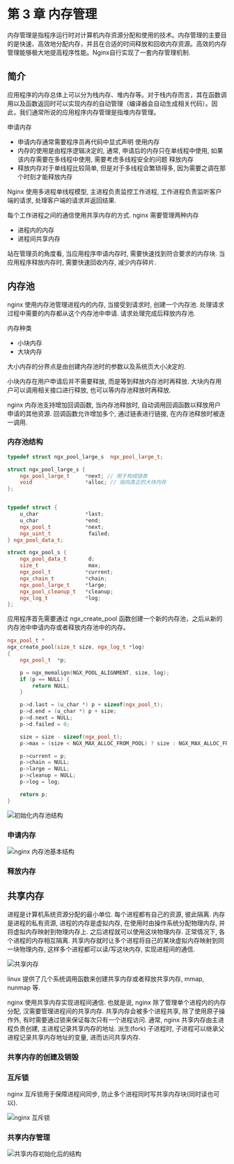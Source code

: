 # 第 3 章 内存管理

内存管理是指程序运行时对计算机内存资源分配和使用的技术。内存管理的主要目的是快速、高效地分配内存，并且在合适的时间释放和回收内存资源。高效的内存管理能够极大地提高程序性能。Nginx自行实现了一套内存管理机制.

## 简介

应用程序的内存总体上可以分为栈内存、堆内存等。对于栈内存而言，其在函数调用以及函数返回时可以实现内存的自动管理（编译器会自动生成相关代码）。因此，我们通常所说的应用程序内存管理是指堆内存管理。

申请内存
- 申请内存通常需要程序员再代码中显式声明
使用内存
- 内存的使用是由程序逻辑决定的, 通常, 申请后的内存只在单线程中使用, 如果该内存需要在多线程中使用, 需要考虑多线程安全的问题
释放内存
- 释放内存对于单线程比较简单, 但是对于多线程会繁琐得多, 因为需要之调在那个时刻才能释放内存

Nginx 使用多进程单线程模型, 主进程负责监控工作进程, 工作进程负责监听客户端的请求, 处理客户端的请求并返回结果. 

每个工作进程之间的通信使用共享内存的方式. nginx 需要管理两种内存

- 进程内的内存
- 进程间共享内存

站在管理员的角度看, 当应用程序申请内存时, 需要快速找到符合要求的内存块. 当应用程序释放内存时, 需要快速回收内存, 减少内存碎片.

## 内存池

nginx 使用内存池管理进程内的内存, 当接受到请求时, 创建一个内存池. 处理请求过程中需要的内存都从这个内存池中申请. 请求处理完成后释放内存池. 

内存种类
- 小块内存
- 大块内存

大小内存的分界点是由创建内存池时的参数以及系统页大小决定的. 

小块内存在用户申请后并不需要释放, 而是等到释放内存池时再释放.
大块内存用户可以调用相关接口进行释放, 也可以等内存池释放时再释放.

nginx 内存池支持增加回调函数, 当内存池释放时, 自动调用回调函数以释放用户申请的其他资源. 回调函数允许增加多个, 通过链表进行链接, 在内存池释放时被逐一调用.

### 内存池结构

```cpp
typedef struct ngx_pool_large_s  ngx_pool_large_t;

struct ngx_pool_large_s {
    ngx_pool_large_t     *next; // 用于构成链表
    void                 *alloc; // 指向真正的大块内存
};


typedef struct {
    u_char               *last;
    u_char               *end;
    ngx_pool_t           *next;
    ngx_uint_t            failed;
} ngx_pool_data_t;

struct ngx_pool_s {
    ngx_pool_data_t       d;
    size_t                max;
    ngx_pool_t           *current;
    ngx_chain_t          *chain;
    ngx_pool_large_t     *large;
    ngx_pool_cleanup_t   *cleanup;
    ngx_log_t            *log;
};
```

应用程序首先需要通过 ngx_create_pool 函数创建一个新的内存池，之后从新的内存池中申请内存或者释放内存池中的内存。

```cpp
ngx_pool_t *
ngx_create_pool(size_t size, ngx_log_t *log)
{
    ngx_pool_t  *p;

    p = ngx_memalign(NGX_POOL_ALIGNMENT, size, log);
    if (p == NULL) {
        return NULL;
    }

    p->d.last = (u_char *) p + sizeof(ngx_pool_t);
    p->d.end = (u_char *) p + size;
    p->d.next = NULL;
    p->d.failed = 0;

    size = size - sizeof(ngx_pool_t);
    p->max = (size < NGX_MAX_ALLOC_FROM_POOL) ? size : NGX_MAX_ALLOC_FROM_POOL;

    p->current = p;
    p->chain = NULL;
    p->large = NULL;
    p->cleanup = NULL;
    p->log = log;

    return p;
}
```

![初始化内存池结构](https://shubuzuo.coding.net/p/image-host/d/image-host/git/raw/master/images/2022-07/2022-07-19/pic_1658230157742-48.png)  

### 申请内存

![nginx 内存池基本结构](https://shubuzuo.coding.net/p/image-host/d/image-host/git/raw/master/images/2022-07/2022-07-19/pic_1658230864905-13.png)  

### 释放内存

## 共享内存

进程是计算机系统资源分配的最小单位. 每个进程都有自己的资源, 彼此隔离. 内存是进程的私有资源, 进程的内存是虚拟内存, 在使用时由操作系统分配物理内存, 并将虚拟内存映射到物理内存上. 之后进程就可以使用这块物理内存. 正常情况下, 各个进程的内存相互隔离. 共享内存就时让多个进程将自己的某块虚拟内存映射到同一块物理内存, 这样多个进程都可以读/写这块内存, 实现进程间的通信.

![共享内存](https://shubuzuo.coding.net/p/image-host/d/image-host/git/raw/master/images/2022-07/2022-07-19/pic_1658231353602-42.png)  

linux 提供了几个系统调用函数来创建共享内存或者释放共享内存, mmap, nunmap 等.

nginx 使用共享内存实现进程间通信. 也就是说, nginx 除了管理单个进程内的内存分配, 汉需要管理进程间的共享内存. 共享内存会被多个进程共享, 除了使用原子操作外, 有时需要通过锁来保证每次只有一个进程访问. 通常, nginx 共享内存由主进程负责创建, 主进程记录共享内存的地址. 派生(fork) 子进程时, 子进程可以继承父进程记录共享内存地址的变量, 进而访问共享内存.

### 共享内存的创建及销毁

### 互斥锁

nginx 互斥锁用于保障进程间同步, 防止多个进程同时写共享内存块(同时读也可以).

![nginx 互斥锁](https://shubuzuo.coding.net/p/image-host/d/image-host/git/raw/master/images/2022-07/2022-07-19/pic_1658232005503-33.png)  

### 共享内存管理

![共享内存初始化后的结构](https://shubuzuo.coding.net/p/image-host/d/image-host/git/raw/master/images/2022-07/2022-07-19/pic_1658233082684-14.png)  






